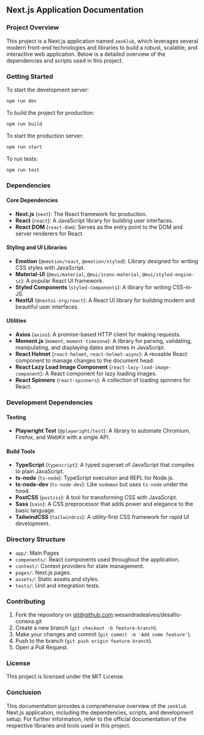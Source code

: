 ## Next.js Application Documentation

### Project Overview
This project is a Next.js application named `zenklub`, which leverages several modern front-end technologies and libraries to build a robust, scalable, and interactive web application. Below is a detailed overview of the dependencies and scripts used in this project.

### Getting Started

To start the development server:

```bash
npm run dev
```

To build the project for production:

```bash
npm run build
```

To start the production server:

```bash
npm run start
```

To run tests:

```bash
npm run test
```

### Dependencies

#### Core Dependencies
- **Next.js** (`next`): The React framework for production.
- **React** (`react`): A JavaScript library for building user interfaces.
- **React DOM** (`react-dom`): Serves as the entry point to the DOM and server renderers for React.

#### Styling and UI Libraries
- **Emotion** (`@emotion/react`, `@emotion/styled`): Library designed for writing CSS styles with JavaScript.
- **Material-UI** (`@mui/material`, `@mui/icons-material`, `@mui/styled-engine-sc`): A popular React UI framework.
- **Styled Components** (`styled-components`): A library for writing CSS-in-JS.
- **NextUI** (`@nextui-org/react`): A React UI library for building modern and beautiful user interfaces.

#### Utilities
- **Axios** (`axios`): A promise-based HTTP client for making requests.
- **Moment.js** (`moment`, `moment-timezone`): A library for parsing, validating, manipulating, and displaying dates and times in JavaScript.
- **React Helmet** (`react-helmet`, `react-helmet-async`): A reusable React component to manage changes to the document head.
- **React Lazy Load Image Component** (`react-lazy-load-image-component`): A React component for lazy loading images.
- **React Spinners** (`react-spinners`): A collection of loading spinners for React.

### Development Dependencies

#### Testing
- **Playwright Test** (`@playwright/test`): A library to automate Chromium, Firefox, and WebKit with a single API.

#### Build Tools
- **TypeScript** (`typescript`): A typed superset of JavaScript that compiles to plain JavaScript.
- **ts-node** (`ts-node`): TypeScript execution and REPL for Node.js.
- **ts-node-dev** (`ts-node-dev`): Like `nodemon` but uses `ts-node` under the hood.
- **PostCSS** (`postcss`): A tool for transforming CSS with JavaScript.
- **Sass** (`sass`): A CSS preprocessor that adds power and elegance to the basic language.
- **TailwindCSS** (`tailwindcss`): A utility-first CSS framework for rapid UI development.

### Directory Structure

- `app/`: Main Pages
- `components/`: React components used throughout the application.
- `context/`: Context providers for state management.
- `pages/`: Next.js pages.
- `assets/`: Static assets and styles.
- `tests/`: Unit and integration tests.

### Contributing

1. Fork the repository on git@github.com:wesandradealves/desafio-conexa.git
2. Create a new branch (`git checkout -b feature-branch`).
3. Make your changes and commit (`git commit -m 'Add some feature'`).
4. Push to the branch (`git push origin feature-branch`).
5. Open a Pull Request.

### License

This project is licensed under the MIT License.

### Conclusion

This documentation provides a comprehensive overview of the `zenklub` Next.js application, including the dependencies, scripts, and development setup. For further information, refer to the official documentation of the respective libraries and tools used in this project.